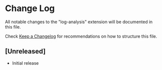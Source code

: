 # Change Log

All notable changes to the "log-analysis" extension will be documented in this file.

Check [Keep a Changelog](http://keepachangelog.com/) for recommendations on how to structure this file.

## [Unreleased]

- Initial release